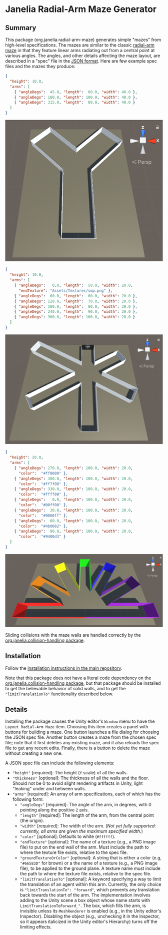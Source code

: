 # Janelia Radial-Arm Maze Generator

## Summary

This package (org.janelia.radial-arm-maze) generates simple "mazes" from high-level specifications.  The mazes are similar to the classic [radial-arm maze](https://en.wikipedia.org/wiki/Radial_arm_maze) in that they feature linear arms radiating out from a central point at various angles.  The angles, and other details affecting the maze layout, are described in a "spec" file in the [JSON format](https://en.wikipedia.org/wiki/JSON).  Here are few example spec files and the mazes they produce:

```JSON
{
  "height": 10.0,
  "arms": [
    { "angleDegs":  45.0, "length":  80.0, "width": 40.0 },
    { "angleDegs": 180.0, "length": 100.0, "width": 40.0 },
    { "angleDegs": 315.0, "length":  80.0, "width": 40.0 }
  ]
}
```
![Example maze 1](exampleMaze1.png)

```JSON
{
  "height": 10.0,
  "arms": [
    { "angleDegs":   0.0, "length":  50.0, "width": 20.0,
      "endTexture": "Assets/Textures/smp.png" },
    { "angleDegs":  60.0, "length":  60.0, "width": 20.0 },
    { "angleDegs": 120.0, "length":  70.0, "width": 20.0 },
    { "angleDegs": 180.0, "length":  80.0, "width": 20.0 },
    { "angleDegs": 240.0, "length":  90.0, "width": 20.0 },
    { "angleDegs": 300.0, "length": 100.0, "width": 20.0 }
  ]
}
```
![Example maze 1](exampleMaze2.png)

```JSON
{
  "height": 20.0,
  "arms": [
    { "angleDegs": 270.0, "length": 100.0, "width": 20.0,
      "color":  "#ff0000" },
    { "angleDegs": 300.0, "length": 100.0, "width": 20.0,
      "color":  "#ff7f00" },
    { "angleDegs": 330.0, "length": 100.0, "width": 20.0,
      "color":  "#ffff00" },
    { "angleDegs":   0.0, "length": 100.0, "width": 20.0,
      "color":  "#00ff00" },
    { "angleDegs":  30.0, "length": 100.0, "width": 20.0,
      "color":  "#0000ff" },
    { "angleDegs":  60.0, "length": 100.0, "width": 20.0,
      "color":  "#4b0082" },
    { "angleDegs":  90.0, "length": 100.0, "width": 20.0,
      "color":  "#9400d3" }
  ]
}
```
![Example maze 3](exampleMaze4.png)

Sliding collisions with the maze walls are handled correctly by the [org.janelia.collision-handling package](https://github.com/JaneliaSciComp/janelia-unity-toolkit/tree/master/org.janelia.collision-handling).

## Installation

Follow the [installation instructions in the main repository](https://github.com/JaneliaSciComp/janelia-unity-toolkit/blob/master/README.md#installation).

Note that this package does not have a literal code dependency on the  [org.janelia.collision-handling package](https://github.com/JaneliaSciComp/janelia-unity-toolkit/tree/master/org.janelia.collision-handling), but that package should be installed to get the believable behavior of solid walls, and to get the `"limitTranslationTo"` functionality described below. 

## Details

Installing the package causes the Unity editor's `Window` menu to have the `Layout Radial-Arm Maze` item.  Choosing this item creates a panel with buttons for building a maze.  One button launches a file dialog for choosing the JSON spec file.  Another button creates a maze from the chosen spec file; note that it first deletes any existing maze, and it also reloads the spec file to get any recent edits.  Finally, there is a button to delete the maze without creating a new one.

A JSON spec file can include the following elements:

* `"height"` [required]: The height (`Y` scale) of all the walls.
* `"thickness"` [optional]: The thickness of all the walls and the floor.  Should not be 0 to avoid slight rendering artifacts in Unity, light "leaking" under and between walls.
* `"arms"` [required]: An array of arm specifications, each of which has the following form:
  * `"angleDegs"` [required]: The angle of the arm, in degrees, with 0 pointing along the positive `Z` axis.
  * `"length"` [required]: The length of the arm, from the central point (the origin).
  * `"width"` [required]: The width of the arm.  (_Not yet fully supported: currently, all arms are given the maximum specified width._)
  * `"color"` [optional]: Defaults to white (`#ffffff`).
  * `"endTexture"` [optional]: The name of a texture (e.g., a PNG image file) to put on the end wall of the arm.  Must include the path to where the texture file exists, relative to the spec file.
  * `"groundTextureOrColor"` [optional]: A string that is either a color (e.g, `"#66583D"` for brown) or a the name of a texture (e.g., a PNG image file), to be applied to the ground plane.  A texture name must include the path to where the texture file exists, relative to the spec file.
  * `"limitTranslationTo"` [optional]: A keyword specifying a way to limit the translation of an agent within this arm.  Currently, the only choice is `"limitTranslationTo": "forward"`, which prevents any translation back towards the start of the arm.  The implementation involves adding to the Unity scene a box object whose name starts with `LimitTranslationToForward_"`.  The box, which fills the arm, is invisible unless its `MeshRenderer` is enabled (e.g., in the Unity editor's Inspector).  Disabling the object (e.g., unchecking it in the Inspector, so it appears italicized in the Unity editor's Hierarchy) turns off the limiting effects.
